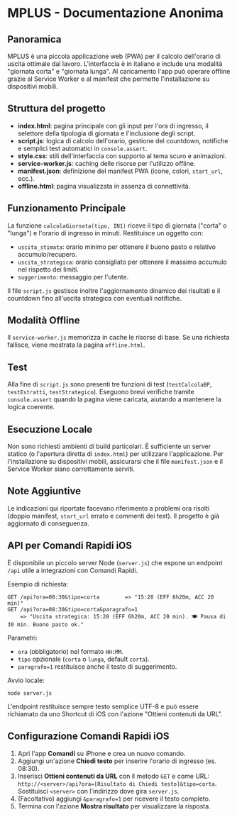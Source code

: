# MPLUS - Documentazione Anonima

## Panoramica

MPLUS è una piccola applicazione web (PWA) per il calcolo dell'orario di uscita ottimale dal lavoro. L'interfaccia è in italiano e include una modalità "giornata corta" e "giornata lunga". Al caricamento l'app può operare offline grazie al Service Worker e al manifest che permette l'installazione su dispositivi mobili.

## Struttura del progetto

- **index.html**: pagina principale con gli input per l'ora di ingresso, il selettore della tipologia di giornata e l'inclusione degli script.
- **script.js**: logica di calcolo dell'orario, gestione del countdown, notifiche e semplici test automatici in `console.assert`.
- **style.css**: stili dell'interfaccia con supporto al tema scuro e animazioni.
- **service-worker.js**: caching delle risorse per l'utilizzo offline.
- **manifest.json**: definizione del manifest PWA (icone, colori, `start_url`, ecc.).
- **offline.html**: pagina visualizzata in assenza di connettività.

## Funzionamento Principale

La funzione `calcolaGiornata(tipo, IN1)` riceve il tipo di giornata ("corta" o "lunga") e l'orario di ingresso in minuti. Restituisce un oggetto con:

- `uscita_stimata`: orario minimo per ottenere il buono pasto e relativo accumulo/recupero.
- `uscita_strategica`: orario consigliato per ottenere il massimo accumulo nel rispetto dei limiti.
- `suggerimento`: messaggio per l'utente.

Il file `script.js` gestisce inoltre l'aggiornamento dinamico dei risultati e il countdown fino all'uscita strategica con eventuali notifiche.

## Modalità Offline

Il `service-worker.js` memorizza in cache le risorse di base. Se una richiesta fallisce, viene mostrata la pagina `offline.html`.

## Test

Alla fine di `script.js` sono presenti tre funzioni di test (`testCalcolaBP`, `testEstratti`, `testStrategico`). Eseguono brevi verifiche tramite `console.assert` quando la pagina viene caricata, aiutando a mantenere la logica coerente.

## Esecuzione Locale

Non sono richiesti ambienti di build particolari. È sufficiente un server statico (o l'apertura diretta di `index.html`) per utilizzare l'applicazione. Per l'installazione su dispositivi mobili, assicurarsi che il file `manifest.json` e il Service Worker siano correttamente serviti.

## Note Aggiuntive

Le indicazioni qui riportate facevano riferimento a problemi ora risolti (doppio
manifest, `start_url` errato e commenti dei test). Il progetto è già aggiornato
di conseguenza.


## API per Comandi Rapidi iOS

È disponibile un piccolo server Node (`server.js`) che espone un endpoint `/api` utile a integrazioni con Comandi Rapidi.

Esempio di richiesta:

```
GET /api?ora=08:30&tipo=corta        => "15:28 (EFF 6h20m, ACC 20 min)"
GET /api?ora=08:30&tipo=corta&paragrafo=1
    => "Uscita strategica: 15:28 (EFF 6h20m, ACC 20 min). 🍽️ Pausa di 30 min. Buono pasto ok."
```

Parametri:
- `ora` (obbligatorio) nel formato `HH:MM`.
- `tipo` opzionale (`corta` o `lunga`, default `corta`).
- `paragrafo=1` restituisce anche il testo di suggerimento.

Avvio locale:

```
node server.js
```

L'endpoint restituisce sempre testo semplice UTF-8 e può essere richiamato da uno Shortcut di iOS con l'azione "Ottieni contenuti da URL".


## Configurazione Comandi Rapidi iOS

1. Apri l'app **Comandi** su iPhone e crea un nuovo comando.
2. Aggiungi un'azione **Chiedi testo** per inserire l'orario di ingresso (es. 08:30).
3. Inserisci **Ottieni contenuti da URL** con il metodo `GET` e come URL:
   `http://<server>/api?ora=[Risultato di Chiedi testo]&tipo=corta`.
   Sostituisci `<server>` con l'indirizzo dove gira `server.js`.
4. (Facoltativo) aggiungi `&paragrafo=1` per ricevere il testo completo.
5. Termina con l'azione **Mostra risultato** per visualizzare la risposta.

